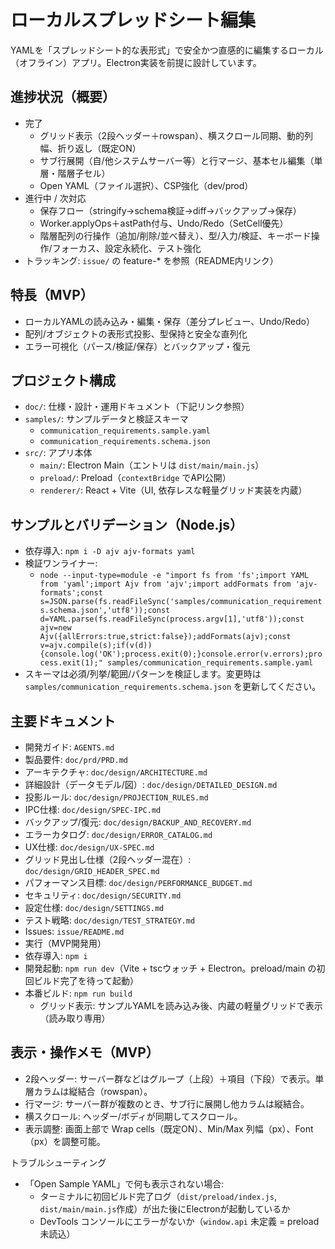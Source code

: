 # ローカルスプレッドシート編集

YAMLを「スプレッドシート的な表形式」で安全かつ直感的に編集するローカル（オフライン）アプリ。Electron実装を前提に設計しています。

## 進捗状況（概要）
- 完了
  - グリッド表示（2段ヘッダー＋rowspan）、横スクロール同期、動的列幅、折り返し（既定ON）
  - サブ行展開（自/他システムサーバー等）と行マージ、基本セル編集（単層・階層子セル）
  - Open YAML（ファイル選択）、CSP強化（dev/prod）
- 進行中 / 次対応
  - 保存フロー（stringify→schema検証→diff→バックアップ→保存）
  - Worker.applyOps＋astPath付与、Undo/Redo（SetCell優先）
  - 階層配列の行操作（追加/削除/並べ替え）、型/入力/検証、キーボード操作/フォーカス、設定永続化、テスト強化
- トラッキング: `issue/` の feature-* を参照（README内リンク）

## 特長（MVP）
- ローカルYAMLの読み込み・編集・保存（差分プレビュー、Undo/Redo）
- 配列/オブジェクトの表形式投影、型保持と安全な直列化
- エラー可視化（パース/検証/保存）とバックアップ・復元

## プロジェクト構成
- `doc/`: 仕様・設計・運用ドキュメント（下記リンク参照）
- `samples/`: サンプルデータと検証スキーマ
  - `communication_requirements.sample.yaml`
  - `communication_requirements.schema.json`
- `src/`: アプリ本体
  - `main/`: Electron Main（エントリは `dist/main/main.js`）
  - `preload/`: Preload（`contextBridge` でAPI公開）
  - `renderer/`: React + Vite（UI, 依存レスな軽量グリッド実装を内蔵）

## サンプルとバリデーション（Node.js）
- 依存導入: `npm i -D ajv ajv-formats yaml`
- 検証ワンライナー:
  - `node --input-type=module -e "import fs from 'fs';import YAML from 'yaml';import Ajv from 'ajv';import addFormats from 'ajv-formats';const s=JSON.parse(fs.readFileSync('samples/communication_requirements.schema.json','utf8'));const d=YAML.parse(fs.readFileSync(process.argv[1],'utf8'));const ajv=new Ajv({allErrors:true,strict:false});addFormats(ajv);const v=ajv.compile(s);if(v(d)){console.log('OK');process.exit(0);}console.error(v.errors);process.exit(1);" samples/communication_requirements.sample.yaml`
- スキーマは必須/列挙/範囲/パターンを検証します。変更時は `samples/communication_requirements.schema.json` を更新してください。

## 主要ドキュメント
- 開発ガイド: `AGENTS.md`
- 製品要件: `doc/prd/PRD.md`
- アーキテクチャ: `doc/design/ARCHITECTURE.md`
- 詳細設計（データモデル/図）: `doc/design/DETAILED_DESIGN.md`
- 投影ルール: `doc/design/PROJECTION_RULES.md`
- IPC仕様: `doc/design/SPEC-IPC.md`
- バックアップ/復元: `doc/design/BACKUP_AND_RECOVERY.md`
- エラーカタログ: `doc/design/ERROR_CATALOG.md`
- UX仕様: `doc/design/UX-SPEC.md`
- グリッド見出し仕様（2段ヘッダー混在）: `doc/design/GRID_HEADER_SPEC.md`
- パフォーマンス目標: `doc/design/PERFORMANCE_BUDGET.md`
- セキュリティ: `doc/design/SECURITY.md`
- 設定仕様: `doc/design/SETTINGS.md`
- テスト戦略: `doc/design/TEST_STRATEGY.md`
- Issues: `issue/README.md`
- 実行（MVP開発用）
- 依存導入: `npm i`
- 開発起動: `npm run dev`（Vite + tscウォッチ + Electron。preload/main の初回ビルド完了を待って起動）
- 本番ビルド: `npm run build`
  - グリッド表示: サンプルYAMLを読み込み後、内蔵の軽量グリッドで表示（読み取り専用）

## 表示・操作メモ（MVP）
- 2段ヘッダー: サーバー群などはグループ（上段）＋項目（下段）で表示。単層カラムは縦結合（rowspan）。
- 行マージ: サーバー群が複数のとき、サブ行に展開し他カラムは縦結合。
- 横スクロール: ヘッダー/ボディが同期してスクロール。
- 表示調整: 画面上部で Wrap cells（既定ON）、Min/Max 列幅（px）、Font（px）を調整可能。

トラブルシューティング
- 「Open Sample YAML」で何も表示されない場合:
  - ターミナルに初回ビルド完了ログ（`dist/preload/index.js`, `dist/main/main.js`作成）が出た後にElectronが起動しているか
  - DevTools コンソールにエラーがないか（`window.api` 未定義 = preload未読込）
